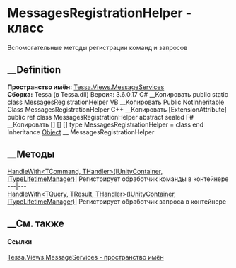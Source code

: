 # MessagesRegistrationHelper - класс
Вспомогательные методы регистрации команд и запросов
## __Definition
 **Пространство имён:**
[Tessa.Views.MessageServices](N_Tessa_Views_MessageServices.htm)  
 **Сборка:** Tessa (в Tessa.dll) Версия: 3.6.0.17
C# __Копировать
     public static class MessagesRegistrationHelper
VB __Копировать
    <ExtensionAttribute>
    Public NotInheritable Class MessagesRegistrationHelper
C++ __Копировать
    [ExtensionAttribute]
    public ref class MessagesRegistrationHelper abstract sealed
F# __Копировать
     [<AbstractClassAttribute>]
    [<SealedAttribute>]
    [<ExtensionAttribute>]
    type MessagesRegistrationHelper = class end
Inheritance
    [Object](https://learn.microsoft.com/dotnet/api/system.object) __ MessagesRegistrationHelper
##  __Методы
[HandleWith<TCommand, THandler>(IUnityContainer,
ITypeLifetimeManager)](M_Tessa_Views_MessageServices_MessagesRegistrationHelper_HandleWith__2.htm)|
Регистрирует обработчик команды в контейнере  
---|---  
[HandleWith<TQuery, TResult, THandler>(IUnityContainer,
ITypeLifetimeManager)](M_Tessa_Views_MessageServices_MessagesRegistrationHelper_HandleWith__3.htm)|
Регистрирует обработчик запроса в контейнере  
## __См. также
#### Ссылки
[Tessa.Views.MessageServices - пространство
имён](N_Tessa_Views_MessageServices.htm)
